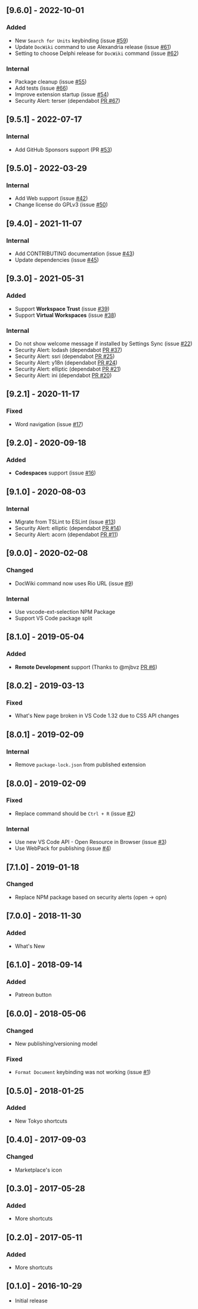 ## [9.6.0] - 2022-10-01
### Added
- New `Search for Units` keybinding (issue [#59](https://github.com/alefragnani/vscode-delphi-keybindings/issues/59))
- Update `DocWiki` command to use Alexandria release (issue [#61](https://github.com/alefragnani/vscode-delphi-keybindings/issues/61))
- Setting to choose Delphi release for `DocWiki` command (issue [#62](https://github.com/alefragnani/vscode-delphi-keybindings/issues/62))

### Internal
- Package cleanup (issue [#55](https://github.com/alefragnani/vscode-delphi-keybindings/issues/55))
- Add tests (issue [#66](https://github.com/alefragnani/vscode-delphi-keybindings/issues/66))
- Improve extension startup (issue [#54](https://github.com/alefragnani/vscode-delphi-keybindings/issues/54))
- Security Alert: terser (dependabot [PR #67](https://github.com/alefragnani/vscode-delphi-keybindings/pull/25))

## [9.5.1] - 2022-07-17
### Internal
- Add GitHub Sponsors support (PR [#53](https://github.com/alefragnani/vscode-delphi-keybindings/pull/53))

## [9.5.0] - 2022-03-29
### Internal
- Add Web support (issue [#42](https://github.com/alefragnani/vscode-delphi-keybindings/issues/42))
- Change license do GPLv3 (issue [#50](https://github.com/alefragnani/vscode-delphi-keybindings/issues/50))

## [9.4.0] - 2021-11-07
### Internal
- Add CONTRIBUTING documentation (issue [#43](https://github.com/alefragnani/vscode-delphi-keybindings/issues/43))
- Update dependencies (issue [#45](https://github.com/alefragnani/vscode-delphi-keybindings/issues/45))

## [9.3.0] - 2021-05-31
### Added
- Support **Workspace Trust** (issue [#39](https://github.com/alefragnani/vscode-delphi-keybindings/issues/39))
- Support **Virtual Workspaces** (issue [#38](https://github.com/alefragnani/vscode-delphi-keybindings/issues/38))

### Internal
- Do not show welcome message if installed by Settings Sync (issue [#22](https://github.com/alefragnani/vscode-delphi-keybindings/issues/22))
- Security Alert: lodash (dependabot [PR #37](https://github.com/alefragnani/vscode-delphi-keybindings/pull/37))
- Security Alert: ssri (dependabot [PR #25](https://github.com/alefragnani/vscode-delphi-keybindings/pull/25))
- Security Alert: y18n (dependabot [PR #24](https://github.com/alefragnani/vscode-delphi-keybindings/pull/24))
- Security Alert: elliptic (dependabot [PR #21](https://github.com/alefragnani/vscode-delphi-keybindings/pull/21))
- Security Alert: ini (dependabot [PR #20](https://github.com/alefragnani/vscode-delphi-keybindings/pull/20))

## [9.2.1] - 2020-11-17
### Fixed
- Word navigation (issue [#17](https://github.com/alefragnani/vscode-delphi-keybindings/issues/17))

## [9.2.0] - 2020-09-18
### Added
- **Codespaces** support (issue [#16](https://github.com/alefragnani/vscode-delphi-keybindings/issues/16))

## [9.1.0] - 2020-08-03
### Internal
- Migrate from TSLint to ESLint (issue [#13](https://github.com/alefragnani/vscode-delphi-keybindings/issues/13))
- Security Alert: elliptic (dependabot [PR #14](https://github.com/alefragnani/vscode-delphi-keybindings/pull/14))
- Security Alert: acorn (dependabot [PR #11](https://github.com/alefragnani/vscode-delphi-keybindings/pull/11))

## [9.0.0] - 2020-02-08
### Changed
- DocWiki command now uses Rio URL (issue [#9](https://github.com/alefragnani/vscode-delphi-keybindings/issues/9))

### Internal
- Use vscode-ext-selection NPM Package
- Support VS Code package split

## [8.1.0] - 2019-05-04
### Added
- **Remote Development** support (Thanks to @mjbvz [PR #6](https://github.com/alefragnani/vscode-delphi-keybindings/pull/6))

## [8.0.2] - 2019-03-13
### Fixed
- What's New page broken in VS Code 1.32 due to CSS API changes

## [8.0.1] - 2019-02-09
### Internal
* Remove `package-lock.json` from published extension

## [8.0.0] - 2019-02-09
### Fixed
* Replace command should be `Ctrl + R` (issue [#2](https://github.com/alefragnani/vscode-delphi-keybindings/issues/2))

### Internal
* Use new VS Code API - Open Resource in Browser (issue [#3](https://github.com/alefragnani/vscode-delphi-keybindings/issues/3))
* Use WebPack for publishing (issue [#4](https://github.com/alefragnani/vscode-delphi-keybindings/issues/4))

## [7.1.0] - 2019-01-18
### Changed
* Replace NPM package based on security alerts (open -> opn)

## [7.0.0] - 2018-11-30
### Added
* What's New

## [6.1.0] - 2018-09-14
### Added
* Patreon button

## [6.0.0] - 2018-05-06
### Changed
* New publishing/versioning model

### Fixed
* `Format Document` keybinding was not working (issue [#1](https://github.com/alefragnani/vscode-delphi-keybindings/issues/1))

## [0.5.0] - 2018-01-25
### Added
* New Tokyo shortcuts

## [0.4.0] - 2017-09-03
### Changed
* Marketplace's icon

## [0.3.0] - 2017-05-28
### Added
* More shortcuts

## [0.2.0] - 2017-05-11
### Added
* More shortcuts

## [0.1.0] - 2016-10-29

* Initial release